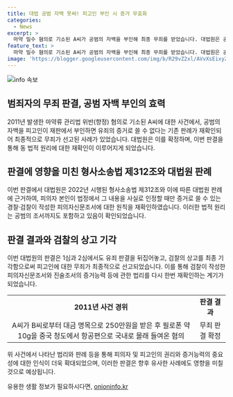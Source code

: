 ```yaml
---
title: 대법 공범 자백 못써! 피고인 부인 시 증거 무효화
categories:
  - News
excerpt: >
  마약 밀수 혐의로 기소된 A씨가 공범의 자백을 부인해 최종 무죄를 받았습니다. 대법원은 공범 자백을 증거로 사용할 수 없다는 판례를 재확인하며 이를 근거로 A씨의 무죄를 확정했습니다. 검찰은 공범의 자백을 피고인에 대한 증거로 제시했지만, A씨는 이를 부인하며 무죄를 받았습니다. 대법원은 검찰의 상고를 기각하고 A씨의 무죄를 확정했습니다. (총 149자)
feature_text: >
  마약 밀수 혐의로 기소된 A씨가 공범의 자백을 부인해 최종 무죄를 받았습니다. 대법원은 공범 자백을 증거로 사용할 수 없다는 판례를 재확인하며 이를 근거로 A씨의 무죄를 확정했습니다. 검찰은 공범의 자백을 피고인에 대한 증거로 제시했지만, A씨는 이를 부인하며 무죄를 받았습니다. 대법원은 검찰의 상고를 기각하고 A씨의 무죄를 확정했습니다. (총 149자)
image: 'https://blogger.googleusercontent.com/img/b/R29vZ2xl/AVvXsEixyZcFfHzMRdzZMjFBmAUKJYCLCGyLL1o632UiGVXcaFdKo_bkvkuCioo0uUKlGfBVcT3P84aROyZIXSBEx3Aw5nCQ3pTgDom1WDC4m8eifvWiAmWEEVb4x6G_l8C0QH225ldMjyaFvpxGEBGNO37VmDTDMHGhJPq73UglMfDca1-0aw/s1600/blogspot.png'
---
```


<p><img src="https://blogger.googleusercontent.com/img/b/R29vZ2xl/AVvXsEixyZcFfHzMRdzZMjFBmAUKJYCLCGyLL1o632UiGVXcaFdKo_bkvkuCioo0uUKlGfBVcT3P84aROyZIXSBEx3Aw5nCQ3pTgDom1WDC4m8eifvWiAmWEEVb4x6G_l8C0QH225ldMjyaFvpxGEBGNO37VmDTDMHGhJPq73UglMfDca1-0aw/s1600/blogspot.png" alt="info 속보" /></p>

<h2 data-ke-size="size26">범죄자의 무죄 판결, 공범 자백 부인의 효력</h2>

<p data-ke-size="size16">2011년 발생한 마약류 관리법 위반(향정) 혐의로 기소된 A씨에 대한 사건에서, 공범의 자백을 피고인이 재판에서 부인하면 유죄의 증거로 쓸 수 없다는 기존 판례가 재확인되어 최종적으로 무죄가 선고된 사례가 있었습니다. 대법원은 이를 확정하며, 이번 판결을 통해 동 법적 원리에 대한 재확인이 이루어지게 되었습니다.</p>

<h2 data-ke-size="size26">판결에 영향을 미친 형사소송법 제312조와 대법원 판례</h2>

<p data-ke-size="size16">이번 판결에서 대법원은 2022년 시행된 형사소송법 제312조와 이에 따른 대법원 판례에 근거하여, 피의자 본인이 법정에서 그 내용을 사실로 인정할 때만 증거로 쓸 수 있는 경찰·검찰이 작성한 피의자신문조서에 대한 원칙을 재확인하였습니다. 이러한 법적 원리는 공범의 조서까지도 포함하고 있음이 확인되었습니다.</p>

<h2 data-ke-size="size26">판결 결과와 검찰의 상고 기각</h2>

<p data-ke-size="size16">이번 대법원의 판결은 1심과 2심에서도 유죄 판결을 뒤집어놓고, 검찰의 상고를 최종 기각함으로써 피고인에 대한 무죄가 최종적으로 선고되었습니다. 이를 통해 검찰이 작성한 피의자신문조서와 진술조서의 증거능력 등에 관한 법리를 다시 한번 재확인하는 계기가 되었습니다.</p>

<table>
   <tbody>
      <tr>
         <td style="text-align: center; height: 17px;"><b>2011년 사건 경위</b></td>
         <td style="text-align: center; height: 17px;"><b>판결 결과</b></td>
      </tr>
      <tr>
         <td style="text-align: center; height: 17px;">A씨가 B씨로부터 대금 명목으로 250만원을 받은 후 필로폰 약 10g을 중국 청도에서 항공편으로 국내로 몰래 들여온 혐의</td>
         <td style="text-align: center; height: 17px;">무죄 판결 확정</td>
      </tr>
   </tbody>
</table>

<p data-ke-size="size16">위 사건에서 나타난 법리와 판례 등을 통해 피의자 및 피고인의 권리와 증거능력의 중요성에 대한 인식이 더욱 확대되었으며, 이러한 판결은 향후 유사한 사례에도 영향을 미칠 것으로 예상됩니다.</p>
유용한 생활 정보가 필요하시다면, <a href="https://onioninfo.kr" rel="dofollow">onioninfo.kr</a>


